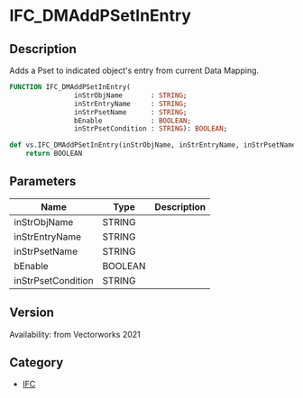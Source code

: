 # IFC_DMAddPSetInEntry

## Description
Adds a Pset to indicated object's entry from current Data Mapping.

```pascal
FUNCTION IFC_DMAddPSetInEntry(
				inStrObjName       : STRING;
				inStrEntryName     : STRING;
				inStrPsetName      : STRING;
				bEnable            : BOOLEAN;
				inStrPsetCondition : STRING): BOOLEAN;
```

```python
def vs.IFC_DMAddPSetInEntry(inStrObjName, inStrEntryName, inStrPsetName, bEnable, inStrPsetCondition):
    return BOOLEAN
```

## Parameters
|Name|Type|Description|
|---|---|---|
|inStrObjName|STRING|   |
|inStrEntryName|STRING|   |
|inStrPsetName|STRING|   |
|bEnable|BOOLEAN|   |
|inStrPsetCondition|STRING|   |

## Version
Availability: from Vectorworks 2021

## Category
* [IFC](../Categories/IFC.md)
